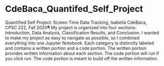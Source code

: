 # CdeBaca_Quantifed_Self_Project
Quantified Self Project: Screen Time Data Tracking, Isabella CdeBaca, CPSC 222, Fall 2020¶
My project is organized into four sections: Introduction, Data Analysis, Classification Results, and Conclusion. I wanted to make my project as easy to navigate as possible, so I combined everything into one Jupyter Notebook. Each category is distinctly labeled and contains a written portion and a code portion. The written portion provides written information about each section. The code portion will run if you click run. The code portion is meant to build off the written information.
